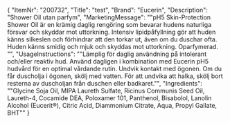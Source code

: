 {
  "ItemNr": "200732",
  "Title": "test",
  "Brand": "Eucerin",
  "Description": "Shower Oil utan parfym",
  "MarketingMessage": "\"pH5 Skin-Protection Shower Oil är en krämig daglig rengöring som bevarar hudens naturliga försvar och skyddar mot uttorkning. Intensiv lipidpåfyllning gör att huden känns silkeslen och förhindrar att den torkar ut, även om du duschar ofta. Huden känns smidig och mjuk och skyddas mot uttorkning. Oparfymerad. \"",
  "UsageInstructions": "\"Lämplig för daglig användning på intolerant och/eller reaktiv hud. Använd dagligen i kombination med Eucerin pH5 hudvård för en optimal vårdande rutin. Undvik kontakt med ögonen. Om du får duscholja i ögonen, skölj med vatten. För att undvika att halka, skölj bort resterna av duscholjan från duschen eller badkaret.\"",
  "Ingredients": "\"Glycine Soja Oil, MIPA Laureth Sulfate, Ricinus Communis Seed Oil, Laureth-4, Cocamide DEA, Poloxamer 101, Panthenol, Bisabolol, Lanolin Alcohol (Eucerit®), Citric Acid, Diammonium Citrate, Aqua, Propyl Gallate, BHT\""
}